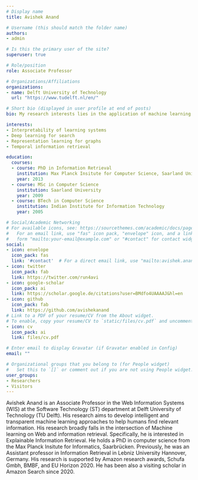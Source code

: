 ```yaml
---
# Display name
title: Avishek Anand

# Username (this should match the folder name)
authors:
- admin

# Is this the primary user of the site?
superuser: true

# Role/position
role: Associate Professor

# Organizations/Affiliations
organizations:
- name: Delft University of Technology
  url: "https://www.tudelft.nl/en/"

# Short bio (displayed in user profile at end of posts)
bio: My research interests lies in the application of machine learning to information retrieval and Web tasks.

interests:
- Interpretability of learning systems
- Deep learning for search
- Representation learning for graphs
- Temporal information retrieval

education:
  courses:
  - course: PhD in Information Retrieval
    institution: Max Planck Insitute for Computer Science, Saarland University
    year: 2013
  - course: MSc in Computer Science
    institution: Saarland University
    year: 2009
  - course: BTech in Computer Science
    institution: Indian Institute for Information Technology
    year: 2005

# Social/Academic Networking
# For available icons, see: https://sourcethemes.com/academic/docs/page-builder/#icons
#   For an email link, use "fas" icon pack, "envelope" icon, and a link in the
#   form "mailto:your-email@example.com" or "#contact" for contact widget.
social:
- icon: envelope
  icon_pack: fas
  link: '#contact'  # For a direct email link, use "mailto:avishek.anand@tudelft.nl".
- icon: twitter
  icon_pack: fab
  link: https://twitter.com/run4avi
- icon: google-scholar
  icon_pack: ai
  link: https://scholar.google.de/citations?user=BMdfo4UAAAAJ&hl=en
- icon: github
  icon_pack: fab
  link: https://github.com/avishekanand
# Link to a PDF of your resume/CV from the About widget.
# To enable, copy your resume/CV to `static/files/cv.pdf` and uncomment the lines below.
- icon: cv
  icon_pack: ai
  link: files/cv.pdf

# Enter email to display Gravatar (if Gravatar enabled in Config)
email: ""

# Organizational groups that you belong to (for People widget)
#   Set this to `[]` or comment out if you are not using People widget.
user_groups:
- Researchers
- Visitors
---
```


Avishek Anand is an Associate Professor in the Web Information Systems (WIS) at the Software Technology (ST) department at Delft University of Technology (TU Delft). His research aims to develop intelligent and transparent machine learning approaches to help humans find relevant information. His research broadly falls in the intersection of Machine learning on Web and information retrieval. Specifically, he is interested in Explainable Information Retrieval. He holds a PhD in computer science from the Max Planck Insitute for Informatics, Saarbrücken. Previously, he was an Assistant professor in Information Retrieval in Lebniz University Hannover, Germany. His research is supported by Amazon research awards, Schufa Gmbh, BMBF, and EU Horizon 2020. He has been also a visiting scholar in Amazon Search since 2020. 
